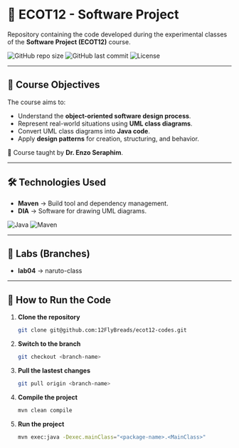 # 📘 ECOT12 - Software Project  

Repository containing the code developed during the experimental classes of the **Software Project (ECOT12)** course.

![GitHub repo size](https://img.shields.io/github/repo-size/12FlyBreads/ecot12-Projeto-Software?style=for-the-badge)
![GitHub last commit](https://img.shields.io/github/last-commit/12FlyBreads/ecot12-Projeto-Software?style=for-the-badge)
![License](https://img.shields.io/badge/License-MIT-green?style=for-the-badge)

---

## 🎯 Course Objectives  
The course aims to:  
- Understand the **object-oriented software design process**.  
- Represent real-world situations using **UML class diagrams**.  
- Convert UML class diagrams into **Java code**.  
- Apply **design patterns** for creation, structuring, and behavior.  

📌 Course taught by **Dr. Enzo Seraphim**.  

---

## 🛠️ Technologies Used  
- **Maven** → Build tool and dependency management.  
- **DIA** → Software for drawing UML diagrams.

![Java](https://img.shields.io/badge/Java-ED8B00?style=for-the-badge&logo=java&logoColor=white) 
![Maven](https://img.shields.io/badge/Maven-C71A36?style=for-the-badge&logo=apachemaven&logoColor=white)  

---

## 🧪 Labs (Branches)  
- **lab04** → naruto-class  

---

## 🚀 How to Run the Code  

1. **Clone the repository**  
   ```bash
   git clone git@github.com:12FlyBreads/ecot12-codes.git
   ```
2. **Switch to the branch**
   ```bash
   git checkout <branch-name>
   ```
3. **Pull the lastest changes**
   ```bash
   git pull origin <branch-name>
   ```
4. **Compile the project**
   ```bash
   mvn clean compile
   ```
5. **Run the project**
   ```bash
   mvn exec:java -Dexec.mainClass="<package-name>.<MainClass>"
   ```
